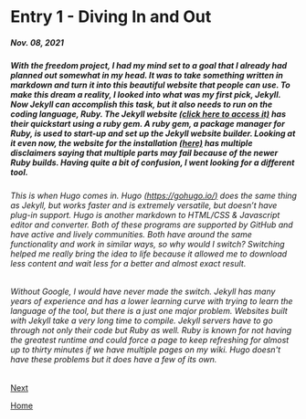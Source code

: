 # Entry 1 - Diving In and Out
##### Nov. 08, 2021

#####      With the freedom project, I had my mind set to a goal that I already had planned out somewhat in my head. It was to take something written in markdown and turn it into this beautiful website that people can use. To make this dream a reality, I looked into what was my first pick, Jekyll. Now Jekyll can accomplish this task, but it also needs to run on the coding language, Ruby. The Jekyll website [(click here to access it)](https://jekyllrb.com/) has their quickstart using a ruby gem. A ruby gem, a package manager for Ruby, is used to start-up and set up the Jekyll website builder. Looking at it even now, the website for the installation [(here)](https://jekyllrb.com/docs/) has multiple disclaimers saying that multiple parts may fail because of the newer Ruby builds.  Having quite a bit of confusion, I went looking for a different tool. 
######     This is when Hugo comes in. Hugo [(https://gohugo.io/)](https://gohugo.io/)  does the same thing as Jekyll, but works faster and is extremely versatile, but doesn’t have plug-in support. Hugo is another markdown to HTML/CSS & Javascript editor and converter. Both of these programs are supported by GitHub and have active and lively communities. Both have around the same functionality and work in similar ways, so why would I switch? Switching helped me really bring the idea to life because it allowed me to download less content and wait less for a better and almost exact result. 
######      Without Google, I would have never made the switch. Jekyll has many years of experience and has a lower learning curve with trying to learn the language of the tool, but there is a just one major problem. Websites built with Jekyll take a very long time to compile. Jekyll servers have to go through not only their code but Ruby as well. Ruby is known for not having the greatest runtime and could force a page to keep refreshing for almost up to thirty minutes if we have multiple pages on my wiki. Hugo doesn't have these problems but it does have a few of its own. 



[Next](entry02.md)

[Home](../README.md)
